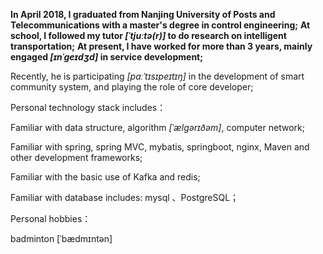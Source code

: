 **In April 2018, I graduated from Nanjing University of Posts and Telecommunications with a master's degree in control engineering;**
**At school, I followed my tutor *[ˈtjuːtə(r)]* to do research on intelligent transportation;**
**At present, I have worked for more than 3 years, mainly engaged *[ɪnˈɡeɪdʒd]*  in service development;**

Recently, he is participating  *[pɑːˈtɪsɪpeɪtɪŋ]*   in the development of smart community system, and playing the role of core developer;

Personal technology stack includes：

Familiar with data structure, algorithm *[ˈælɡərɪðəm]*, computer network;

Familiar with spring, spring MVC, mybatis, springboot, nginx, Maven and other  development frameworks;

Familiar with the basic use of Kafka and redis;

Familiar with database includes: mysql 、PostgreSQL；

Personal hobbies：

badminton [ˈbædmɪntən]





